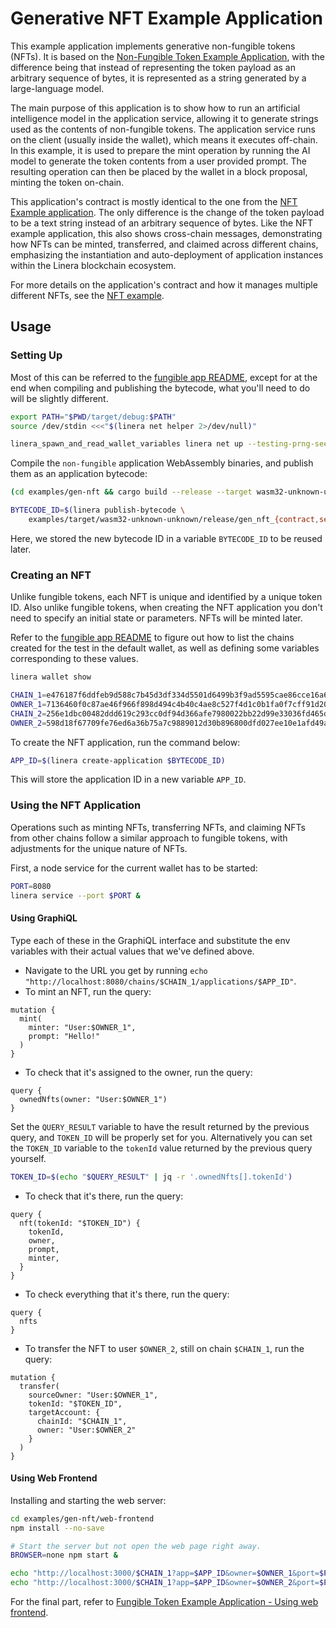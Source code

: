 # Generative NFT Example Application

This example application implements generative non-fungible tokens (NFTs). It is based on the
[Non-Fungible Token Example Application](../non-fungible), with the difference being that instead
of representing the token payload as an arbitrary sequence of bytes, it is represented as a string
generated by a large-language model.

The main purpose of this application is to show how to run an artificial intelligence model in the
application service, allowing it to generate strings used as the contents of non-fungible tokens.
The application service runs on the client (usually inside the wallet), which means it executes
off-chain. In this example, it is used to prepare the mint operation by running the AI model to
generate the token contents from a user provided prompt. The resulting operation can then be placed
by the wallet in a block proposal, minting the token on-chain.

This application's contract is mostly identical to the one from the [NFT Example
application](../non-fungible). The only difference is the change of the token payload to be a text
string instead of an arbitrary sequence of bytes. Like the NFT example application, this also shows
cross-chain messages, demonstrating how NFTs can be minted, transferred, and claimed across
different chains, emphasizing the instantiation and auto-deployment of application instances within
the Linera blockchain ecosystem.

For more details on the application's contract and how it manages multiple different NFTs, see the
[NFT example](../non-fungible/README.md#how-it-works).

## Usage

### Setting Up

Most of this can be referred to the [fungible app README](https://github.com/linera-io/linera-protocol/blob/main/examples/fungible/README.md#setting-up), except for at the end when compiling and publishing the bytecode, what you'll need to do will be slightly different.

```bash
export PATH="$PWD/target/debug:$PATH"
source /dev/stdin <<<"$(linera net helper 2>/dev/null)"

linera_spawn_and_read_wallet_variables linera net up --testing-prng-seed 37
```

Compile the `non-fungible` application WebAssembly binaries, and publish them as an application bytecode:

```bash
(cd examples/gen-nft && cargo build --release --target wasm32-unknown-unknown)

BYTECODE_ID=$(linera publish-bytecode \
    examples/target/wasm32-unknown-unknown/release/gen_nft_{contract,service}.wasm)
```

Here, we stored the new bytecode ID in a variable `BYTECODE_ID` to be reused later.

### Creating an NFT

Unlike fungible tokens, each NFT is unique and identified by a unique token ID. Also unlike fungible tokens, when creating the NFT application you don't need to specify an initial state or parameters. NFTs will be minted later.

Refer to the [fungible app README](https://github.com/linera-io/linera-protocol/blob/main/examples/fungible/README.md#creating-a-token) to figure out how to list the chains created for the test in the default wallet, as well as defining some variables corresponding to these values.

```bash
linera wallet show

CHAIN_1=e476187f6ddfeb9d588c7b45d3df334d5501d6499b3f9ad5595cae86cce16a65  # default chain for the wallet
OWNER_1=7136460f0c87ae46f966f898d494c4b40c4ae8c527f4d1c0b1fa0f7cff91d20f  # owner of chain 1
CHAIN_2=256e1dbc00482ddd619c293cc0df94d366afe7980022bb22d99e33036fd465dd  # another chain in the wallet
OWNER_2=598d18f67709fe76ed6a36b75a7c9889012d30b896800dfd027ee10e1afd49a3  # owner of chain 2
```

To create the NFT application, run the command below:

```bash
APP_ID=$(linera create-application $BYTECODE_ID)
```

This will store the application ID in a new variable `APP_ID`.

### Using the NFT Application

Operations such as minting NFTs, transferring NFTs, and claiming NFTs from other chains follow a similar approach to fungible tokens, with adjustments for the unique nature of NFTs.

First, a node service for the current wallet has to be started:

```bash
PORT=8080
linera service --port $PORT &
```

#### Using GraphiQL

Type each of these in the GraphiQL interface and substitute the env variables with their actual values that we've defined above.

- Navigate to the URL you get by running `echo "http://localhost:8080/chains/$CHAIN_1/applications/$APP_ID"`.
- To mint an NFT, run the query:

```gql,uri=http://localhost:8080/chains/$CHAIN_1/applications/$APP_ID
mutation {
  mint(
    minter: "User:$OWNER_1",
    prompt: "Hello!"
  )
}
```

- To check that it's assigned to the owner, run the query:

```gql,uri=http://localhost:8080/chains/$CHAIN_1/applications/$APP_ID
query {
  ownedNfts(owner: "User:$OWNER_1")
}
```

Set the `QUERY_RESULT` variable to have the result returned by the previous query, and `TOKEN_ID` will be properly set for you.
Alternatively you can set the `TOKEN_ID` variable to the `tokenId` value returned by the previous query yourself.

```bash
TOKEN_ID=$(echo "$QUERY_RESULT" | jq -r '.ownedNfts[].tokenId')
```

- To check that it's there, run the query:

```gql,uri=http://localhost:8080/chains/$CHAIN_1/applications/$APP_ID
query {
  nft(tokenId: "$TOKEN_ID") {
    tokenId,
    owner,
    prompt,
    minter,
  }
}
```

- To check everything that it's there, run the query:

```gql,uri=http://localhost:8080/chains/$CHAIN_1/applications/$APP_ID
query {
  nfts
}
```

- To transfer the NFT to user `$OWNER_2`, still on chain `$CHAIN_1`, run the query:

```gql,uri=http://localhost:8080/chains/$CHAIN_1/applications/$APP_ID
mutation {
  transfer(
    sourceOwner: "User:$OWNER_1",
    tokenId: "$TOKEN_ID",
    targetAccount: {
      chainId: "$CHAIN_1",
      owner: "User:$OWNER_2"
    }
  )
}
```

#### Using Web Frontend

Installing and starting the web server:

```bash
cd examples/gen-nft/web-frontend
npm install --no-save

# Start the server but not open the web page right away.
BROWSER=none npm start &
```

```bash
echo "http://localhost:3000/$CHAIN_1?app=$APP_ID&owner=$OWNER_1&port=$PORT"
echo "http://localhost:3000/$CHAIN_1?app=$APP_ID&owner=$OWNER_2&port=$PORT"
```

For the final part, refer to [Fungible Token Example Application - Using web frontend](https://github.com/linera-io/linera-protocol/blob/main/examples/fungible/README.md#using-web-frontend).
